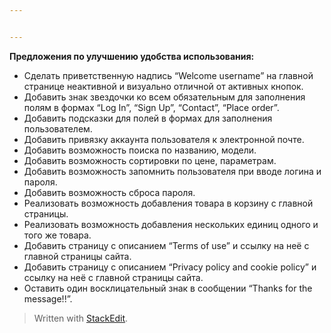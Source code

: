```yaml
---


---
```


<p><strong>Предложения по улучшению удобства использования:</strong></p>
<ul>
<li>Сделать приветственную надпись “Welcome username” на главной странице неактивной и визуально отличной от активных кнопок.</li>
<li>Добавить знак звездочки ко всем обязательным для заполнения полям в формах “Log In”, “Sign Up”, “Contact”, “Place order”.</li>
<li>Добавить подсказки для полей в формах для заполнения пользователем.</li>
<li>Добавить привязку аккаунта пользователя к электронной почте.</li>
<li>Добавить возможность поиска по названию, модели.</li>
<li>Добавить возможность сортировки по цене, параметрам.</li>
<li>Добавить возможность запомнить пользователя при вводе логина и пароля.</li>
<li>Добавить возможность сброса пароля.</li>
<li>Реализовать возможность добавления товара в корзину с главной страницы.</li>
<li>Реализовать возможность добавления нескольких единиц одного и того же товара.</li>
<li>Добавить страницу с описанием “Terms of use” и ссылку на неё с главной страницы сайта.</li>
<li>Добавить страницу с описанием “Privacy policy and cookie policy” и ссылку на неё с главной страницы сайта.</li>
<li>Оставить один восклицательный знак в сообщении “Thanks for the message!!”.</li>
</ul>
<blockquote>
<p>Written with <a href="https://stackedit.io/">StackEdit</a>.</p>
</blockquote>

